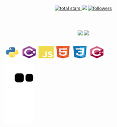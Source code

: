 <p align='center'>
    <a href='https://github.com/Callumgm?tab=repositories&sort=stargazers'>
        <img alt='total stars' title='Total stars on GitHub' src='https://custom-icon-badges.herokuapp.com/badge/dynamic/json?logo=star&color=55960c&labelColor=488207&label=Stars&style=for-the-badge&query=%24.stars&url=https://api.github-star-counter.workers.dev/user/Callumgm'/>
    </a>
    <img src='https://visitor-badge-reloaded.herokuapp.com/badge?page_id=Callumgm&logo=Github&style=for-the-badge&color=16a085'>
    <a href='https://github.com/Callumgm?tab=followers'>
        <img alt='followers' title='Follow Me on GitHub' src='https://custom-icon-badges.herokuapp.com/github/followers/Callumgm?color=236ad3&labelColor=1155ba&style=for-the-badge&logo=person-add&label=Follow&logoColor=white'/>
    </a>
</p>

<br>
<br>

 <p align = 'center'>
    <img src='https://github-readme-stats.vercel.app/api?username=Callumgm&count_private=true&include_all_commits=true&show_icons=true&theme=gotham&hide_border=true&line_height=27'/>
    <img src='https://github-readme-stats.vercel.app/api/top-langs/?username=Callumgm&show_icons=true&hide=php,html,typescript,css,markdown,python&theme=gotham&line_height=27&hide_border=true'/>
</p>
  
<div style="display: inline_block"><br>
  <img align="center" alt="Rafa-Python" height="40" width="50" src="https://raw.githubusercontent.com/devicons/devicon/master/icons/python/python-original.svg">
  <img align="center" alt="Rafa-Csharp" height="40" width="50" src="https://raw.githubusercontent.com/devicons/devicon/master/icons/csharp/csharp-original.svg">
  <img align="center" alt="Rafa-Js" height="40" width="50" src="https://raw.githubusercontent.com/devicons/devicon/master/icons/javascript/javascript-plain.svg">
  <img align="center" alt="Rafa-HTML" height="40" width="50" src="https://raw.githubusercontent.com/devicons/devicon/master/icons/html5/html5-original.svg">
  <img align="center" alt="Rafa-CSS" height="40" width="50" src="https://raw.githubusercontent.com/devicons/devicon/master/icons/css3/css3-original.svg">
  <img align="center" alt="Rafa-Cplusplus" height="40" width="50" src="https://raw.githubusercontent.com/devicons/devicon/master/icons/cplusplus/cplusplus-original.svg">
</div>
  
<div> 
  
  ![Snake animation](https://github.com/rafaballerini/rafaballerini/blob/output/github-contribution-grid-snake.svg)
  
</div>
  
